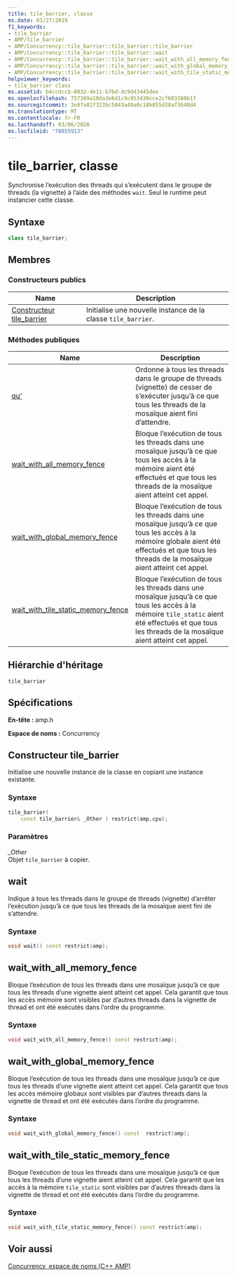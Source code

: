 ```yaml
---
title: tile_barrier, classe
ms.date: 03/27/2019
f1_keywords:
- tile_barrier
- AMP/tile_barrier
- AMP/Concurrency::tile_barrier::tile_barrier::tile_barrier
- AMP/Concurrency::tile_barrier::tile_barrier::wait
- AMP/Concurrency::tile_barrier::tile_barrier::wait_with_all_memory_fence
- AMP/Concurrency::tile_barrier::tile_barrier::wait_with_global_memory_fence
- AMP/Concurrency::tile_barrier::tile_barrier::wait_with_tile_static_memory_fence
helpviewer_keywords:
- tile_barrier class
ms.assetid: b4ccdccb-0032-4e11-b7bd-dc9d43445dee
ms.openlocfilehash: 757309a10da3e6d1c9c053430cce2cf603380b1f
ms.sourcegitcommit: 3e8fa01f323bc5043a48a0c18b855d38af3648d4
ms.translationtype: MT
ms.contentlocale: fr-FR
ms.lasthandoff: 03/06/2020
ms.locfileid: "78855913"
---
```

# <a name="tile_barrier-class"></a>tile_barrier, classe

Synchronise l’exécution des threads qui s’exécutent dans le groupe de threads (la vignette) à l’aide des méthodes `wait`. Seul le runtime peut instancier cette classe.

## <a name="syntax"></a>Syntaxe

```cpp
class tile_barrier;
```

## <a name="members"></a>Membres

### <a name="public-constructors"></a>Constructeurs publics

|Name|Description|
|----------|-----------------|
|[Constructeur tile_barrier](#ctor)|Initialise une nouvelle instance de la classe `tile_barrier`.|

### <a name="public-methods"></a>M&#233;thodes publiques

|Name|Description|
|----------|-----------------|
|[qu'](#wait)|Ordonne à tous les threads dans le groupe de threads (vignette) de cesser de s’exécuter jusqu’à ce que tous les threads de la mosaïque aient fini d’attendre.|
|[wait_with_all_memory_fence](#wait_with_all_memory_fence)|Bloque l’exécution de tous les threads dans une mosaïque jusqu’à ce que tous les accès à la mémoire aient été effectués et que tous les threads de la mosaïque aient atteint cet appel.|
|[wait_with_global_memory_fence](#wait_with_global_memory_fence)|Bloque l’exécution de tous les threads dans une mosaïque jusqu’à ce que tous les accès à la mémoire globale aient été effectués et que tous les threads de la mosaïque aient atteint cet appel.|
|[wait_with_tile_static_memory_fence](#wait_with_tile_static_memory_fence)|Bloque l’exécution de tous les threads dans une mosaïque jusqu’à ce que tous les accès à la mémoire `tile_static` aient été effectués et que tous les threads de la mosaïque aient atteint cet appel.|

## <a name="inheritance-hierarchy"></a>Hiérarchie d'héritage

`tile_barrier`

## <a name="requirements"></a>Spécifications

**En-tête :** amp.h

**Espace de noms :** Concurrency

## <a name="ctor"></a>Constructeur tile_barrier

Initialise une nouvelle instance de la classe en copiant une instance existante.

### <a name="syntax"></a>Syntaxe

```cpp
tile_barrier(
    const tile_barrier& _Other ) restrict(amp,cpu);
```

### <a name="parameters"></a>Paramètres

*_Other*<br/>
Objet `tile_barrier` à copier.

## <a name="wait"></a>wait

Indique à tous les threads dans le groupe de threads (vignette) d’arrêter l’exécution jusqu’à ce que tous les threads de la mosaïque aient fini de s’attendre.

### <a name="syntax"></a>Syntaxe

```cpp
void wait() const restrict(amp);
```

## <a name="wait_with_all_memory_fence"></a>wait_with_all_memory_fence

Bloque l’exécution de tous les threads dans une mosaïque jusqu’à ce que tous les threads d’une vignette aient atteint cet appel. Cela garantit que tous les accès mémoire sont visibles par d’autres threads dans la vignette de thread et ont été exécutés dans l’ordre du programme.

### <a name="syntax"></a>Syntaxe

```cpp
void wait_with_all_memory_fence() const restrict(amp);
```

## <a name="a-namewait_with_global_memory_fence-wait_with_global_memory_fence"></a><a name="wait_with_global_memory_fence"> wait_with_global_memory_fence

Bloque l’exécution de tous les threads dans une mosaïque jusqu’à ce que tous les threads d’une vignette aient atteint cet appel. Cela garantit que tous les accès mémoire globaux sont visibles par d’autres threads dans la vignette de thread et ont été exécutés dans l’ordre du programme.

### <a name="syntax"></a>Syntaxe

```cpp
void wait_with_global_memory_fence() const  restrict(amp);
```

## <a name="a-namewait_with_tile_static_memory_fence-wait_with_tile_static_memory_fence"></a><a name="wait_with_tile_static_memory_fence"> wait_with_tile_static_memory_fence

Bloque l’exécution de tous les threads dans une mosaïque jusqu’à ce que tous les threads d’une vignette aient atteint cet appel. Cela garantit que les accès à la mémoire `tile_static` sont visibles par d’autres threads dans la vignette de thread et ont été exécutés dans l’ordre du programme.

### <a name="syntax"></a>Syntaxe

```cpp
void wait_with_tile_static_memory_fence() const restrict(amp);
```

## <a name="see-also"></a>Voir aussi

[Concurrency, espace de noms (C++ AMP)](concurrency-namespace-cpp-amp.md)
